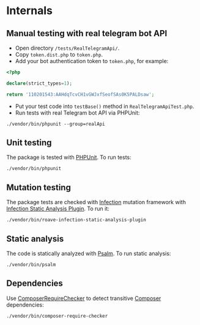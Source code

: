 # Internals

## Manual testing with real telegram bot API

- Open directory `/tests/RealTelegramApi/`.
- Copy `token.dist.php` to `token.php`.
- Add your bot authentication token to `token.php`, for example:

```php
<?php

declare(strict_types=1);

return '110201543:AAHdqTcvCH1vGWJxfSeofSAs0K5PALDsaw';
```

- Put your test code into `testBase()` method in `RealTelegramApiTest.php`.
- Run tests with real Telegram bot API via PHPUnit:

```shell
./vendor/bin/phpunit --group=realApi
```

## Unit testing

The package is tested with [PHPUnit](https://phpunit.de/). To run tests:

```shell
./vendor/bin/phpunit
```

## Mutation testing

The package tests are checked with [Infection](https://infection.github.io/) mutation framework with
[Infection Static Analysis Plugin](https://github.com/Roave/infection-static-analysis-plugin). To run it:

```shell
./vendor/bin/roave-infection-static-analysis-plugin
```

## Static analysis

The code is statically analyzed with [Psalm](https://psalm.dev/). To run static analysis:

```shell
./vendor/bin/psalm
```

## Dependencies

Use [ComposerRequireChecker](https://github.com/maglnet/ComposerRequireChecker) to detect transitive
[Composer](https://getcomposer.org) dependencies:

```shell
./vendor/bin/composer-require-checker
```
